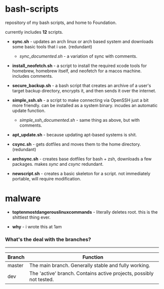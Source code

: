 # bash-scripts
repository of my bash scripts, and home to Foundation.

currently includes **12** scripts.

* **sync.sh** - updates an arch linux or arch based system and downloads some basic tools that i use. (redundant)
  * *sync_documented.sh* - a variation of sync with comments.
* **install_neofetch.sh** - a script to install the required xcode tools for homebrew, homebrew itself, and neofetch for a macos machine. includes comments.

* **secure_backup.sh** - a bash script that creates an archive of a user's target backup directory, encrypts it, and then sends it over the internet.

* **simple_ssh.sh** - a script to make connecting via OpenSSH just a bit more friendly. can be installed as a system binary. incudes an automatic update function.
  *  *simple_ssh_documented.sh* - same thing as above, but with comments.
* **apt_update.sh** - because updating apt-based systems is shit.

* **csync.sh** - gets dotfiles and moves them to the home directory. (redundant)

* **archsync.sh** - creates base dotfiles for bash + zsh, downloads a few packages. makes *sync* and *csync* redundant.

* **newscript.sh** - creates a basic skeleton for a script. not immediately portable, will require modification.

# malware

* **toptenmostdangerouslinuxcommands** - literally deletes root. this is the shittiest thing ever.

* **why** - i wrote this at 1am

### What's the deal with the branches?

----------------------------------------------------------------------------------------------
| Branch   | Function                                                                        |
|----------|---------------------------------------------------------------------------------|
| master   | The main branch. Generally stable and fully working.                            |
| dev      | The 'active' branch. Contains active projects, possibly not tested.             |
